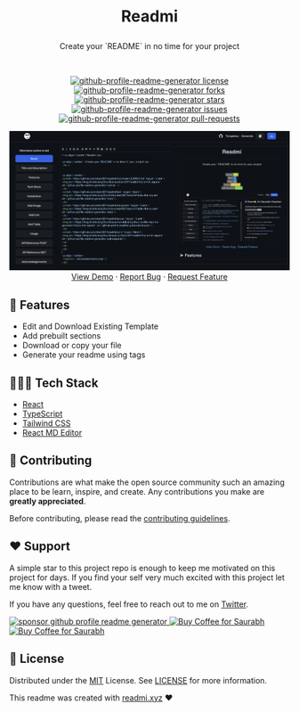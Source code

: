 # <p align="center">Readmi</p>

<p align="center"> Create your `README` in no time for your project</p>
 <br />

<p align="center">
<a href="https://github.com/starc007/readmi/blob/main/LICENSE.txt" target="blank">
<img src="https://img.shields.io/github/license/starc007/readmi?style=flat-square" alt="github-profile-readme-generator license" />
</a>
<a href="https://github.com/starc007/readmi/fork" target="blank">
<img src="https://img.shields.io/github/forks/starc007/readmi?style=flat-square" alt="github-profile-readme-generator forks"/>
</a>
<a href="https://github.com/starc007/readmi/stargazers" target="blank">
<img src="https://img.shields.io/github/stars/starc007/readmi?style=flat-square" alt="github-profile-readme-generator stars"/>
</a>
<a href="https://github.com/starc007/readmi/issues" target="blank">
<img src="https://img.shields.io/github/issues/starc007/readmi?style=flat-square" alt="github-profile-readme-generator issues"/>
</a>
<a href="https://github.com/starc007/readmi/pulls" target="blank">
<img src="https://img.shields.io/github/issues-pr/starc007/readmi?style=flat-square" alt="github-profile-readme-generator pull-requests"/>
</a>
</a>
</p>

<p align="center">
 <img src="./src/assets/demo.png" width="800px />
</p>

<p align="center">
    <a href="https://readmi.xyz" target="blank">View Demo</a>
    ·
    <a href="https://github.com/starc007/readmi/issues">Report Bug</a>
    ·
    <a href="https://github.com/starc007/readmi/issues">Request Feature</a>
  </p>

## 🧐 Features

- Edit and Download Existing Template
- Add prebuilt sections
- Download or copy your file
- Generate your readme using tags

## 🧑🏻‍💻 Tech Stack

- [React](https://reactjs.org/)
- [TypeScript](https://www.typescriptlang.org/)
- [Tailwind CSS](https://tailwindcss.com/)
- [React MD Editor](https://github.com/uiwjs/react-md-editor)

## 🍰 Contributing

Contributions are what make the open source community such an amazing place to be learn, inspire, and create. Any contributions you make are **greatly appreciated**.

Before contributing, please read the [contributing guidelines](CONTRIBUTING.md).

## ❤️ Support

A simple star to this project repo is enough to keep me motivated on this project for days. If you find your self very much excited with this project let me know with a tweet.

If you have any questions, feel free to reach out to me on [Twitter](https://twitter.com/saurra3h).

<p align="left">
<a href="https://www.paypal.me/saurra3h"><img src="https://ionicabizau.github.io/badges/paypal.svg" alt="sponsor github profile readme generator"/>
</a>
 <a href='https://ko-fi.com/saurra3h' target='_blank'><img height='23' width="100" src='https://cdn.ko-fi.com/cdn/kofi3.png?v=2' alt='Buy Coffee for Saurabh' />
  </a>
 <a href='https://www.buymeacoffee.com/saurra3h' target='_blank'><img height='23' width="100" src='https://cdn.buymeacoffee.com/buttons/default-orange.png' alt='Buy Coffee for Saurabh' />
  </a>
</p>

## 📄 License

Distributed under the [MIT](LICENSE.txt) License. See [LICENSE](LICENSE.txt) for more information.

This readme was created with [readmi.xyz](https://readmi.xyz) ❤️
